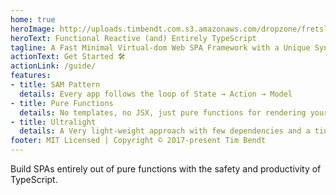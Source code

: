```yaml
---
home: true
heroImage: http://uploads.timbendt.com.s3.amazonaws.com/dropzone/fretslogo4@1x.png
heroText: Functional Reactive (and) Entirely TypeScript
tagline: A Fast Minimal Virtual-dom Web SPA Framework with a Unique Syntax
actionText: Get Started 🛠
actionLink: /guide/
features:
- title: SAM Pattern
  details: Every app follows the loop of State → Action → Model
- title: Pure Functions
  details: No templates, no JSX, just pure functions for rendering your UI
- title: Ultralight
  details: A Very light-weight approach with few dependencies and a tiny file size (7kb gzipped).
footer: MIT Licensed | Copyright © 2017-present Tim Bendt
---
```




Build SPAs entirely out of pure functions with the safety and productivity of TypeScript.


